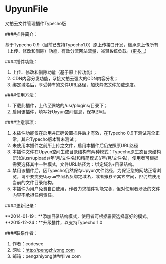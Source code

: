UpyunFile
=========

又拍云文件管理插件Typecho版

####插件简介：

  基于Typecho 0.9（目前已支持Typecho1.0）原上传接口开发，继承原上传所有（上传、修改和删除）功能，有效分流网站流量，减轻系统负载。([更多...](http://pengzhiyong.com/development/typecho-plugin-upyunfile.html "UpyunFile详情介绍"))
  
####插件功能：

  1. 上传、修改和删除功能（基于原上传功能）；
  2. CDN内容分发功能，承接又拍云强大的CDN内容分发；
  3. 绑定域名后，享受特有的文件URL路径，加快静态文件加载速度。

####使用方法：

  1. 下载此插件，上传至网站的/usr/plugins/目录下；
  2. 启用该插件，填写好Upyun空间信息，保存即可。

####注意事项：

  1. 本插件功能仅在启用并正确设置插件后才有效，在Typecho 0.9下测试完全正常，其它Typecho版本暂未测试；
  2. 未使用本插件之前所上传之文件，启用本插件后仍按照原URL路径
  3. 本插件文件在Upyun空间生成目录结构有两种模式：Typecho原生态目录结构(形如/usr/uploads/年/月/文件名)和精简模式(/年/月/文件名)，使用者可根据需要选择其中一种模式，文件URL路径为：绑定域名+目录结构。
  4. 禁用该插件后，因Typecho仍然保存Upyun文件路径，为保证您的网站正常浏览，请不要变更Upyun空间名及绑定域名，或者搬移至其它空间，但仍然使用当前的文件目录结构。
  5. 本插件为用户免费自由使用，作者力求插件功能完善，但对使用者涉及的文件内容不承担任何责任。

####更新记录：

  **2014-01-19：**添加目录结构模式，使用者可根据需要选择喜好的模式。
  **2015-12-24：**升级插件，以支持Typecho 1.0

####联系作者：

  1. 作者：codesee 
  2. 网址：<http://pengzhiyong.com>
  3. 邮箱：pengzhiyong(###)live.com
